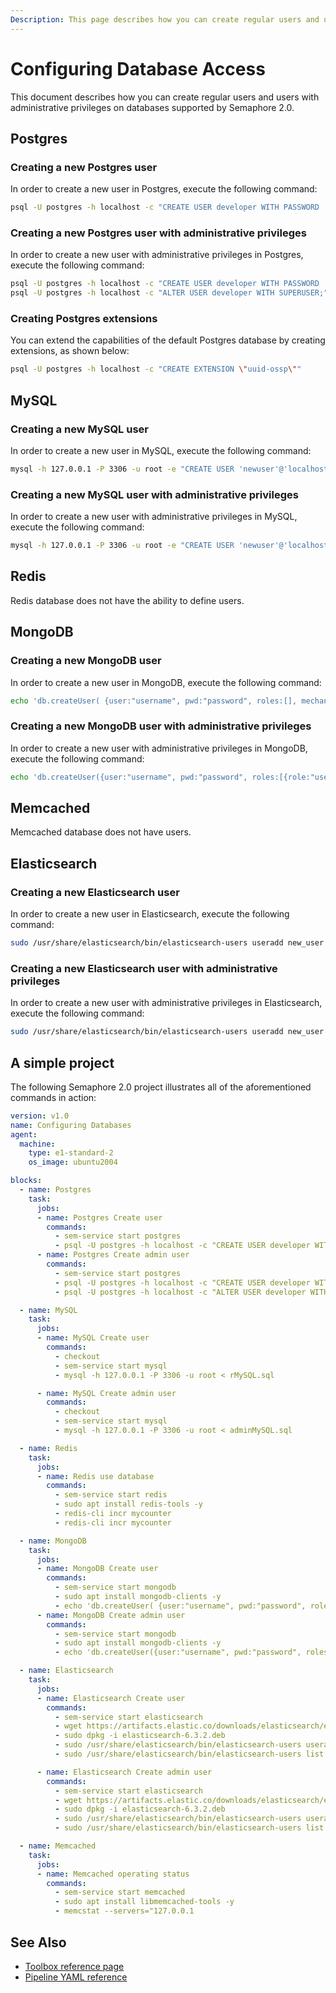 ```yaml
---
Description: This page describes how you can create regular users and users with administrative privileges on databases supported by Semaphore 2.0.
---
```


# Configuring Database Access

This document describes how you can create regular users and users with administrative privileges on databases supported by Semaphore 2.0.

## Postgres

### Creating a new Postgres user

In order to create a new user in Postgres, execute the
following command:

``` bash
psql -U postgres -h localhost -c "CREATE USER developer WITH PASSWORD 'developer';"
```

### Creating a new Postgres user with administrative privileges

In order to create a new user with administrative privileges in Postgres, execute the following command:

``` bash
psql -U postgres -h localhost -c "CREATE USER developer WITH PASSWORD 'developer';"
psql -U postgres -h localhost -c "ALTER USER developer WITH SUPERUSER;"
```

### Creating Postgres extensions

You can extend the capabilities of the default Postgres database by
creating extensions, as shown below:

```bash
psql -U postgres -h localhost -c "CREATE EXTENSION \"uuid-ossp\""
```

## MySQL

### Creating a new MySQL user

In order to create a new user in MySQL, execute the
following command:

``` bash
mysql -h 127.0.0.1 -P 3306 -u root -e "CREATE USER 'newuser'@'localhost' IDENTIFIED BY 'password';"
```

### Creating a new MySQL user with administrative privileges

In order to create a new user with administrative privileges in MySQL, execute the following command:

``` bash
mysql -h 127.0.0.1 -P 3306 -u root -e "CREATE USER 'newuser'@'localhost' IDENTIFIED BY 'password'; GRANT ALL PRIVILEGES ON *.* TO 'newuser'@'localhost';"
```

## Redis

Redis database does not have the ability to define users.

## MongoDB

### Creating a new MongoDB user

In order to create a new user in MongoDB, execute the following
command:

``` bash
echo 'db.createUser( {user:"username", pwd:"password", roles:[], mechanisms:["SCRAM-SHA-1"]  } )' | mongo s2
```

### Creating a new MongoDB user with administrative privileges

In order to create a new user with administrative privileges in MongoDB, execute the following command:

``` bash
echo 'db.createUser({user:"username", pwd:"password", roles:[{role:"userAdminAnyDatabase",db:"admin"}], mechanisms:["SCRAM-SHA-1"]})' | mongo admin
```

## Memcached

Memcached database does not have users.

## Elasticsearch

### Creating a new Elasticsearch user

In order to create a new user in Elasticsearch, execute the
following command:

``` bash
sudo /usr/share/elasticsearch/bin/elasticsearch-users useradd new_user -p password -r reporting_user
```

### Creating a new Elasticsearch user with administrative privileges

In order to create a new user with administrative privileges in Elasticsearch, execute the following command:

``` bash
sudo /usr/share/elasticsearch/bin/elasticsearch-users useradd new_user -p password -r superuser
```

## A simple project

The following Semaphore 2.0 project illustrates all of the aforementioned commands in action:

``` yaml
version: v1.0
name: Configuring Databases
agent:
  machine:
    type: e1-standard-2
    os_image: ubuntu2004

blocks:
  - name: Postgres
    task:
      jobs:
      - name: Postgres Create user
        commands:
          - sem-service start postgres
          - psql -U postgres -h localhost -c "CREATE USER developer WITH PASSWORD 'developer';"
      - name: Postgres Create admin user
        commands:
          - sem-service start postgres
          - psql -U postgres -h localhost -c "CREATE USER developer WITH PASSWORD 'developer';"
          - psql -U postgres -h localhost -c "ALTER USER developer WITH SUPERUSER;"

  - name: MySQL
    task:
      jobs:
      - name: MySQL Create user
        commands:
          - checkout
          - sem-service start mysql
          - mysql -h 127.0.0.1 -P 3306 -u root < rMySQL.sql

      - name: MySQL Create admin user
        commands:
          - checkout
          - sem-service start mysql
          - mysql -h 127.0.0.1 -P 3306 -u root < adminMySQL.sql

  - name: Redis
    task:
      jobs:
      - name: Redis use database
        commands:
          - sem-service start redis
          - sudo apt install redis-tools -y
          - redis-cli incr mycounter
          - redis-cli incr mycounter

  - name: MongoDB
    task:
      jobs:
      - name: MongoDB Create user
        commands:
          - sem-service start mongodb
          - sudo apt install mongodb-clients -y
          - echo 'db.createUser( {user:"username", pwd:"password", roles:[], mechanisms:["SCRAM-SHA-1"]  } )' | mongo s2
      - name: MongoDB Create admin user
        commands:
          - sem-service start mongodb
          - sudo apt install mongodb-clients -y
          - echo 'db.createUser({user:"username", pwd:"password", roles:[{role:"userAdminAnyDatabase",db:"admin"}], mechanisms:["SCRAM-SHA-1"]})' | mongo admin

  - name: Elasticsearch
    task:
      jobs:
      - name: Elasticsearch Create user
        commands:
          - sem-service start elasticsearch
          - wget https://artifacts.elastic.co/downloads/elasticsearch/elasticsearch-6.3.2.deb
          - sudo dpkg -i elasticsearch-6.3.2.deb
          - sudo /usr/share/elasticsearch/bin/elasticsearch-users useradd new_user -p password -r reporting_user
          - sudo /usr/share/elasticsearch/bin/elasticsearch-users list

      - name: Elasticsearch Create admin user
        commands:
          - sem-service start elasticsearch
          - wget https://artifacts.elastic.co/downloads/elasticsearch/elasticsearch-6.3.2.deb
          - sudo dpkg -i elasticsearch-6.3.2.deb
          - sudo /usr/share/elasticsearch/bin/elasticsearch-users useradd new_user -p password -r superuser
          - sudo /usr/share/elasticsearch/bin/elasticsearch-users list

  - name: Memcached
    task:
      jobs:
      - name: Memcached operating status
        commands:
          - sem-service start memcached
          - sudo apt install libmemcached-tools -y
          - memcstat --servers="127.0.0.1
```

## See Also

- [Toolbox reference page](https://docs.semaphoreci.com/reference/toolbox-reference/)
- [Pipeline YAML reference](https://docs.semaphoreci.com/reference/pipeline-yaml-reference/)
